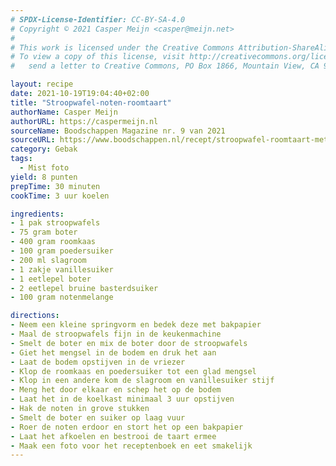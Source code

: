 ```yaml
---
# SPDX-License-Identifier: CC-BY-SA-4.0
# Copyright © 2021 Casper Meijn <casper@meijn.net>
# 
# This work is licensed under the Creative Commons Attribution-ShareAlike 4.0 International License. 
# To view a copy of this license, visit http://creativecommons.org/licenses/by-sa/4.0/ or 
#   send a letter to Creative Commons, PO Box 1866, Mountain View, CA 94042, USA.

layout: recipe
date: 2021-10-19T19:04:40+02:00
title: "Stroopwafel-noten-roomtaart"
authorName: Casper Meijn
authorURL: https://caspermeijn.nl
sourceName: Boodschappen Magazine nr. 9 van 2021
sourceURL: https://www.boodschappen.nl/recept/stroopwafel-roomtaart-met-notenkaramel/
category: Gebak
tags:
  - Mist foto
yield: 8 punten
prepTime: 30 minuten
cookTime: 3 uur koelen

ingredients:
- 1 pak stroopwafels
- 75 gram boter
- 400 gram roomkaas
- 100 gram poedersuiker
- 200 ml slagroom
- 1 zakje vanillesuiker
- 1 eetlepel boter
- 2 eetlepel bruine basterdsuiker
- 100 gram notenmelange

directions:
- Neem een kleine springvorm en bedek deze met bakpapier
- Maal de stroopwafels fijn in de keukenmachine
- Smelt de boter en mix de boter door de stroopwafels
- Giet het mengsel in de bodem en druk het aan
- Laat de bodem opstijven in de vriezer
- Klop de roomkaas en poedersuiker tot een glad mengsel
- Klop in een andere kom de slagroom en vanillesuiker stijf
- Meng het door elkaar en schep het op de bodem
- Laat het in de koelkast minimaal 3 uur opstijven
- Hak de noten in grove stukken
- Smelt de boter en suiker op laag vuur
- Roer de noten erdoor en stort het op een bakpapier
- Laat het afkoelen en bestrooi de taart ermee
- Maak een foto voor het receptenboek en eet smakelijk
---
```


